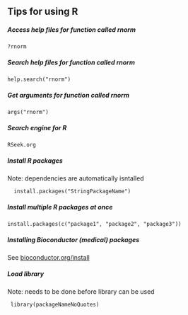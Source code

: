 ## Tips for using R

##### Access help files for function called rnorm
    ?rnorm

##### Search help files for function called rnorm
    help.search("rnorm")

##### Get arguments for function called rnorm
    args("rnorm")

##### Search engine for R
    RSeek.org

##### Install R packages
Note: dependencies are automatically isntalled

      install.packages("StringPackageName")

##### Install multiple R packages at once
    install.packages(c("package1", "package2", "package3"))

##### Installing Bioconductor (medical) packages

See [bioconductor.org/install](bioconductor.org/install)

##### Load library
Note: needs to be done before library can be used

     library(packageNameNoQuotes)
